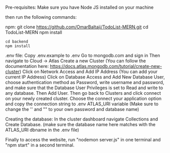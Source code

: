 Pre-requisites:
    Make sure you have Node JS installed on your machine

then run the following commands:

npm: 
    git clone https://github.com/OmarBaltaji/TodoList-MERN.git
    cd TodoList-MERN
    npm install

    cd backend
    npm install

.env file:
    Copy .env.example to .env
    Go to mongodb.com and sign in
    Then navigate to Cloud -> Atlas
    Create a new Cluster (You can follow the documentation here: https://docs.atlas.mongodb.com/tutorial/create-new-cluster)
    Click on Network Access and Add IP Address (You can add your current IP Address)
    Click on Database Access and Add New Database User, choose authentication method as Password, write username and password, and make sure that the Database User Privileges is set to Read and write to any database. Then Add User.
    Then go back to Clusters and click connect on your newly created cluster. Choose the connect your application option and copy the connection string to .env ATLAS_URI variable (Make sure to change the '<password>' and "<dbname>" to your own password and database name)

Creating the database:
    In the cluster dashboard navigate Collections and Create Database. (make sure the database name here matches with the ATLAS_URI dbname in the .env file)

Finally to access the website, run "nodemon server.js" in one terminal and "npm start" in a second terminal.